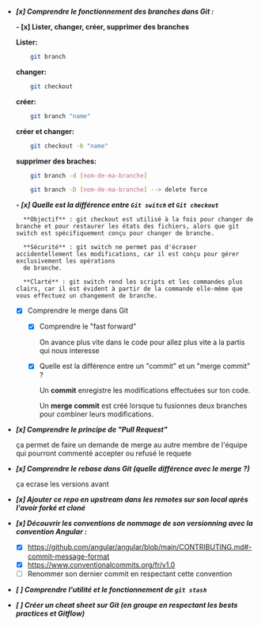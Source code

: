 - ***[x] Comprendre le fonctionnement des branches dans Git :***

    **- [x] Lister, changer, créer, supprimer des branches**

    **Lister:** 
    ```bash
        git branch
    ```

    **changer:** 
    ```bash
        git checkout
    ```

    **créer:**
    ```bash
        git branch "name"
    ```

    **créer et changer:**
    ```bash
        git checkout -b "name"
    ```

    **supprimer des braches:**

    ```bash
        git branch -d [nom-de-ma-branche]

        git branch -D [nom-de-ma-branche] --> delete force
    ```

    ***- [x] Quelle est la différence entre `Git switch` et `Git checkout`***

        **Objectif** : git checkout est utilisé à la fois pour changer de branche et pour restaurer les états des fichiers, alors que git switch est spécifiquement conçu pour changer de branche.

        **Sécurité** : git switch ne permet pas d'écraser accidentellement les modifications, car il est conçu pour gérer exclusivement les opérations 
        de branche.
        
        **Clarté** : git switch rend les scripts et les commandes plus clairs, car il est évident à partir de la commande elle-même que vous effectuez un changement de branche.
    - [x] Comprendre le merge dans Git
        - [x] Comprendre le "fast forward"
            
            On avance plus vite dans le code pour allez plus vite a la partis qui nous interesse
        
        - [x] Quelle est la différence entre un "commit" et un "merge commit" ?
            
            Un **commit** enregistre les modifications effectuées sur ton code.
            
            Un **merge commit** est créé lorsque tu fusionnes deux branches pour combiner leurs modifications.

- ***[x] Comprendre le principe de "Pull Request"***

    ça permet de faire un demande de merge au autre membre de l'équipe qui pourront commenté accepter ou refusé le requete

- ***[x] Comprendre le rebase dans Git (quelle différence avec le merge ?)***

     ça ecrase les versions avant 

- ***[x] Ajouter ce repo en upstream dans les remotes sur son local après l'avoir forké et cloné***



- ***[x] Découvrir les conventions de nommage de son versionning avec la convention Angular :***
  - [x] https://github.com/angular/angular/blob/main/CONTRIBUTING.md#-commit-message-format
  - [x] https://www.conventionalcommits.org/fr/v1.0
  - [ ] Renommer son dernier commit en respectant cette convention

- ***[ ] Comprendre l'utilité et le fonctionnement de `git stash`***

- ***[ ] Créer un cheat sheet sur Git (en groupe en respectant les bests practices et Gitflow)***
